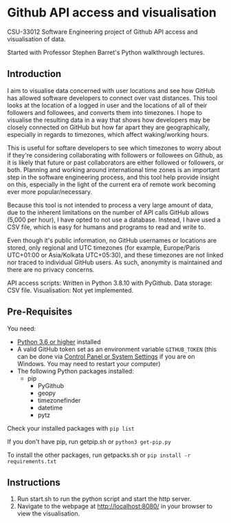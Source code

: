 # Github API access and visualisation

CSU-33012 Software Engineering project of Github API access and visualisation of data.

Started with Professor Stephen Barret's Python walkthrough lectures.

## Introduction

I aim to visualise data concerned with user locations and see how GitHub has allowed software developers to connect over vast distances. This tool looks at the location of a logged in user and the locations of all of their followers and followees, and converts them into timezones. I hope to visualise the resulting data in a way that shows how developers may be closely connected on GitHub but how far apart they are geographically, especially in regards to timezones, which affect waking/working hours.

This is useful for softare developers to see which timezones to worry about if they're considering collaborating with followers or followees on Github, as it is likely that future or past collaborators are either followed or followers, or both. Planning and working around international time zones is an important step in the software engineering process, and this tool help provide insight on this, especially in the light of the current era of remote work becoming ever more popular/necessary.

Because this tool is not intended to process a very large amount of data, due to the inherent limitations on the number of API calls GitHub allows (5,000 per hour), I have opted to not use a database. Instead, I have used a CSV file, which is easy for humans and programs to read and write to.

Even though it's public information, no GitHub usernames or locations are stored, only regional and UTC timezones (for example, Europe/Paris UTC+01:00 or Asia/Kolkata UTC+05:30), and these timezones are not linked nor traced to individual GitHub users. As such, anonymity is maintained and there are no privacy concerns.

API access scripts: Written in Python 3.8.10 with PyGithub.
Data storage: CSV file.
Visualisation: Not yet implemented.

## Pre-Requisites

You need:

- [Python 3.6 or higher](https://www.python.org/downloads/) installed
- A valid GitHub token set as an environment variable `GITHUB_TOKEN` (this can be done via [Control Panel or System Settings](https://imgur.com/a/CQjLpfk) if you are on Windows. You may need to restart your computer)
- The following Python packages installed:
  - pip
    - PyGithub
    - geopy
    - timezonefinder
    - datetime
    - pytz

Check your installed packages with `pip list`

If you don't have pip, run getpip.sh or `python3 get-pip.py`

To install the other packages, run getpacks.sh or `pip install -r requirements.txt`

## Instructions

1. Run start.sh to run the python script and start the http server.
2. Navigate to the webpage at <http://localhost:8080/> in your browser to view the visualisation.
